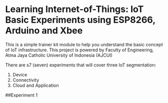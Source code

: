 # Learning Internet-of-Things: IoT Basic Experiments using ESP8266, Arduino and Xbee
This is a simple trainer kit module to help you understand the basic concept of IoT infrastructure. 
This project is powered by Faculty of Engineering, Atma Jaya Catholic University of Indonesia (AJCUI)

There are s7 (seven) experiments that will cover three IoT segmentation:
1. Device
2. Connectivity
3. Cloud and Application

##Experiment 1
